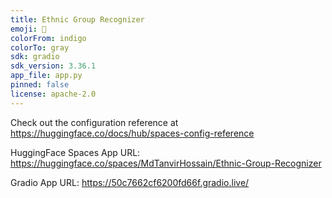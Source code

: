 ```yaml
---
title: Ethnic Group Recognizer
emoji: 🏢
colorFrom: indigo
colorTo: gray
sdk: gradio
sdk_version: 3.36.1
app_file: app.py
pinned: false
license: apache-2.0
---
```


Check out the configuration reference at https://huggingface.co/docs/hub/spaces-config-reference

HuggingFace Spaces App URL: https://huggingface.co/spaces/MdTanvirHossain/Ethnic-Group-Recognizer

Gradio App URL: https://50c7662cf6200fd66f.gradio.live/
